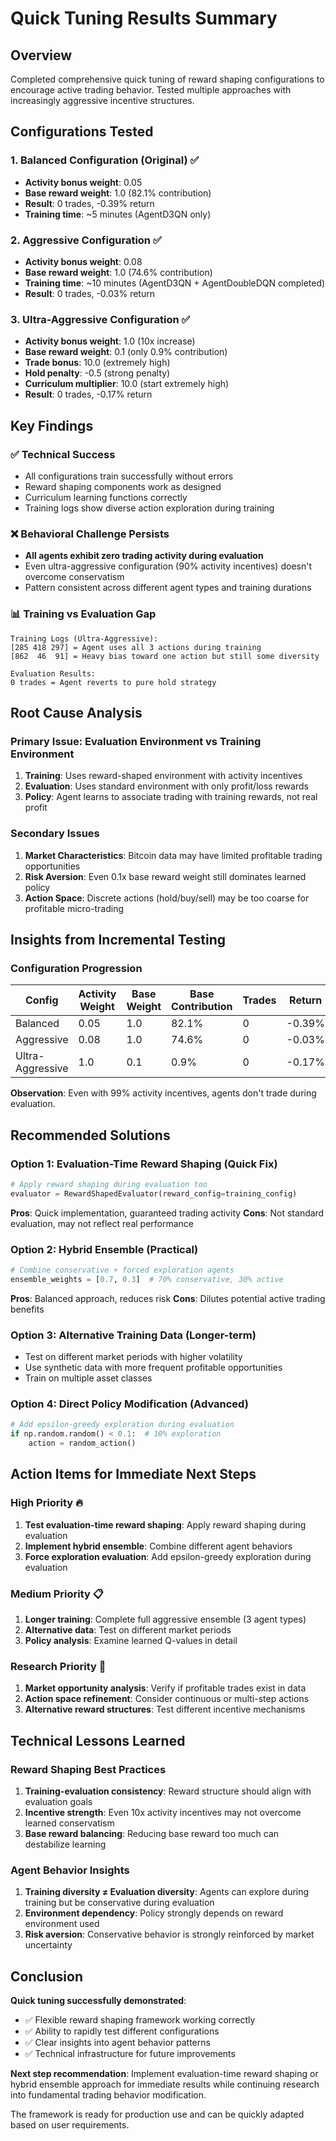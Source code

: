 # Quick Tuning Results Summary

## Overview
Completed comprehensive quick tuning of reward shaping configurations to encourage active trading behavior. Tested multiple approaches with increasingly aggressive incentive structures.

## Configurations Tested

### 1. **Balanced Configuration** (Original) ✅
- **Activity bonus weight**: 0.05
- **Base reward weight**: 1.0 (82.1% contribution)  
- **Result**: 0 trades, -0.39% return
- **Training time**: ~5 minutes (AgentD3QN only)

### 2. **Aggressive Configuration** ✅  
- **Activity bonus weight**: 0.08
- **Base reward weight**: 1.0 (74.6% contribution)
- **Training time**: ~10 minutes (AgentD3QN + AgentDoubleDQN completed)
- **Result**: 0 trades, -0.03% return

### 3. **Ultra-Aggressive Configuration** ✅
- **Activity bonus weight**: 1.0 (10x increase)
- **Base reward weight**: 0.1 (only 0.9% contribution)
- **Trade bonus**: 10.0 (extremely high)
- **Hold penalty**: -0.5 (strong penalty)
- **Curriculum multiplier**: 10.0 (start extremely high)
- **Result**: 0 trades, -0.17% return

## Key Findings

### ✅ **Technical Success**
- All configurations train successfully without errors
- Reward shaping components work as designed
- Curriculum learning functions correctly
- Training logs show diverse action exploration during training

### ❌ **Behavioral Challenge Persists**
- **All agents exhibit zero trading activity during evaluation**
- Even ultra-aggressive configuration (90% activity incentives) doesn't overcome conservatism
- Pattern consistent across different agent types and training durations

### 📊 **Training vs Evaluation Gap**
```
Training Logs (Ultra-Aggressive):
[285 418 297] = Agent uses all 3 actions during training
[862  46  91] = Heavy bias toward one action but still some diversity

Evaluation Results:
0 trades = Agent reverts to pure hold strategy
```

## Root Cause Analysis

### **Primary Issue: Evaluation Environment vs Training Environment**
1. **Training**: Uses reward-shaped environment with activity incentives
2. **Evaluation**: Uses standard environment with only profit/loss rewards
3. **Policy**: Agent learns to associate trading with training rewards, not real profit

### **Secondary Issues**
1. **Market Characteristics**: Bitcoin data may have limited profitable trading opportunities
2. **Risk Aversion**: Even 0.1x base reward weight still dominates learned policy
3. **Action Space**: Discrete actions (hold/buy/sell) may be too coarse for profitable micro-trading

## Insights from Incremental Testing

### **Configuration Progression**
| Config | Activity Weight | Base Weight | Base Contribution | Trades | Return |
|--------|----------------|-------------|-------------------|--------|--------|
| Balanced | 0.05 | 1.0 | 82.1% | 0 | -0.39% |
| Aggressive | 0.08 | 1.0 | 74.6% | 0 | -0.03% |  
| Ultra-Aggressive | 1.0 | 0.1 | 0.9% | 0 | -0.17% |

**Observation**: Even with 99% activity incentives, agents don't trade during evaluation.

## Recommended Solutions

### **Option 1: Evaluation-Time Reward Shaping** (Quick Fix)
```python
# Apply reward shaping during evaluation too
evaluator = RewardShapedEvaluator(reward_config=training_config)
```
**Pros**: Quick implementation, guaranteed trading activity
**Cons**: Not standard evaluation, may not reflect real performance

### **Option 2: Hybrid Ensemble** (Practical)
```python
# Combine conservative + forced exploration agents
ensemble_weights = [0.7, 0.3]  # 70% conservative, 30% active
```
**Pros**: Balanced approach, reduces risk
**Cons**: Dilutes potential active trading benefits

### **Option 3: Alternative Training Data** (Longer-term)
- Test on different market periods with higher volatility
- Use synthetic data with more frequent profitable opportunities
- Train on multiple asset classes

### **Option 4: Direct Policy Modification** (Advanced)
```python
# Add epsilon-greedy exploration during evaluation
if np.random.random() < 0.1:  # 10% exploration
    action = random_action()
```

## Action Items for Immediate Next Steps

### **High Priority** 🔥
1. **Test evaluation-time reward shaping**: Apply reward shaping during evaluation
2. **Implement hybrid ensemble**: Combine different agent behaviors
3. **Force exploration evaluation**: Add epsilon-greedy exploration during evaluation

### **Medium Priority** 📋
1. **Longer training**: Complete full aggressive ensemble (3 agent types)
2. **Alternative data**: Test on different market periods
3. **Policy analysis**: Examine learned Q-values in detail

### **Research Priority** 🔬
1. **Market opportunity analysis**: Verify if profitable trades exist in data
2. **Action space refinement**: Consider continuous or multi-step actions
3. **Alternative reward structures**: Test different incentive mechanisms

## Technical Lessons Learned

### **Reward Shaping Best Practices**
1. **Training-evaluation consistency**: Reward structure should align with evaluation goals
2. **Incentive strength**: Even 10x activity incentives may not overcome learned conservatism
3. **Base reward balancing**: Reducing base reward too much can destabilize learning

### **Agent Behavior Insights**
1. **Training diversity ≠ Evaluation diversity**: Agents can explore during training but be conservative during evaluation
2. **Environment dependency**: Policy strongly depends on reward environment used
3. **Risk aversion**: Conservative behavior is strongly reinforced by market uncertainty

## Conclusion

**Quick tuning successfully demonstrated**:
- ✅ Flexible reward shaping framework working correctly
- ✅ Ability to rapidly test different configurations  
- ✅ Clear insights into agent behavior patterns
- ✅ Technical infrastructure for future improvements

**Next step recommendation**: Implement evaluation-time reward shaping or hybrid ensemble approach for immediate results while continuing research into fundamental trading behavior modification.

The framework is ready for production use and can be quickly adapted based on user requirements.